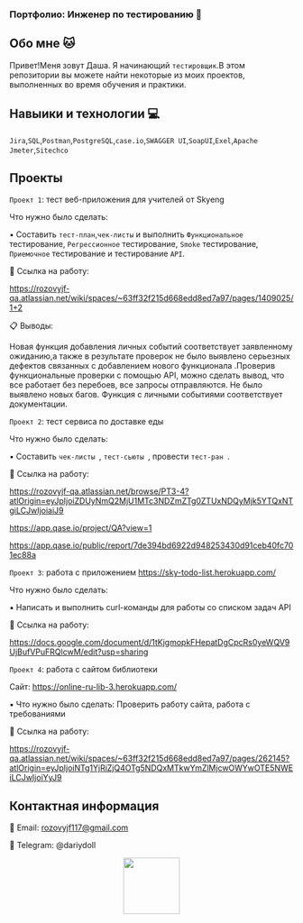 ### Портфолио: Инженер по тестированию 👋

## Обо мне 🐱
Привет!Меня зовут Даша. Я начинающий  ``тестировщик``.В этом репозитории вы можете найти некоторые из моих проектов, выполненных во время обучения и практики.

## Навыики и технологии 💻
``Jira``,``SQL``,``Postman``,``PostgreSQL``,``case.io``,``SWAGGER UI``,``SoapUI``,``Exel``,``Apache Jmeter``,``Sitechco``

## Проекты

`Проект 1`: тест веб-приложения для учителей от Skyeng

Что нужно было сделать:

▪️ Составить ``тест-план``,``чек-листы`` и выполнить ``Функциональное`` тестирование, ``Регрессионное`` тестирование, ``Smoke`` тестирование, ``Приемочное`` тестирование и тестирование ``API``.

📎 Cсылка на работу:

https://rozovyjf-qa.atlassian.net/wiki/spaces/~63ff32f215d668edd8ed7a97/pages/1409025/1+2

📋 Выводы:

Новая функция добавления личных событий соответствует заявленному ожиданию,а также в результате проверок не было выявлено серьезных дефектов связанных с добавлением нового функционала .Проверив функциональные проверки с помощью API, можно сделать вывод, что все работает без перебоев, все запросы отправляются. Не было выявлено новых багов.  Функция с личными  событиями соответствует документации.

`Проект 2`: тест сервиса по доставке еды 

Что нужно было сделать:

▪️ Составить  ``чек-листы ``, ``тест-сьюты ``, провести  ``тест-ран ``.

📎 Ссылка на работу:

https://rozovyjf-qa.atlassian.net/browse/PT3-4?atlOrigin=eyJpIjoiZDUyNmQ2MjU1MTc3NDZmZTg0ZTUxNDQyMjk5YTQxNTgiLCJwIjoiaiJ9

https://app.qase.io/project/QA?view=1

https://app.qase.io/public/report/7de394bd6922d948253430d91ceb40fc701ec88a

`Проект 3`: работа с приложением https://sky-todo-list.herokuapp.com/

Что нужно было сделать:

▪️ Написать и выполнить curl-команды для работы со списком задач API

📎 Ссылка на работу:

https://docs.google.com/document/d/1tKjgmopkFHepatDgCpcRs0yeWQV9UjBufVPuFRQlcwM/edit?usp=sharing

`Проект 4`: работа с сайтом библиотеки 

Сайт: https://online-ru-lib-3.herokuapp.com/

▪️ Что нужно было сделать: Проверить работу сайта, работа с требованиями

📎 Ссылка на работу:

https://rozovyjf-qa.atlassian.net/wiki/spaces/~63ff32f215d668edd8ed7a97/pages/262145?atlOrigin=eyJpIjoiNTg1YjRiZjQ4OTg5NDQxMTkwYmZlMjcwOWYwOTE5NWEiLCJwIjoiYyJ9

## Контактная информация 

📱 Email: rozovyjf117@gmail.com

📱 Telegram: @dariydoll


<div id="header" align="center">
  <img src="https://media.giphy.com/media/3kPDmoWdBpQPNhCnUG/giphy.gif" width="100"/>
</div>
<!--

